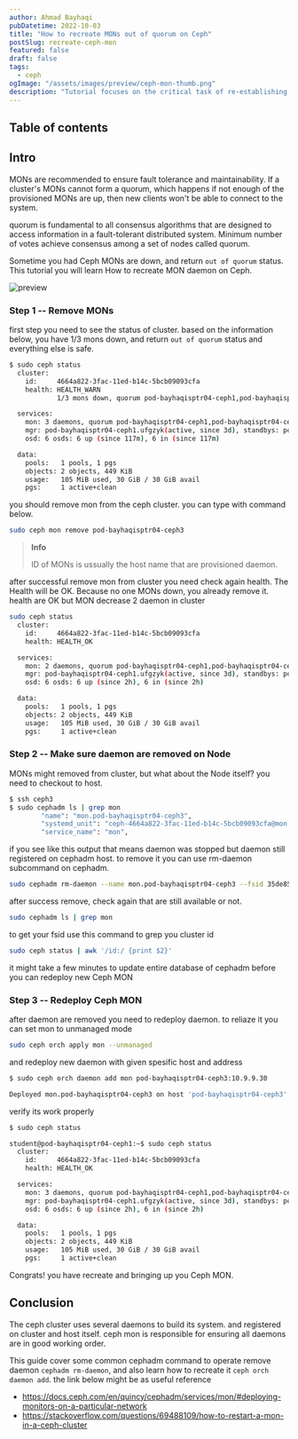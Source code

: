```yaml
---
author: Ahmad Bayhaqi
pubDatetime: 2022-10-03
title: "How to recreate MONs out of quorum on Ceph"
postSlug: recreate-ceph-mon
featured: false
draft: false
tags:
  - ceph
ogImage: "/assets/images/preview/ceph-mon-thumb.png"
description: "Tutorial focuses on the critical task of re-establishing Ceph MON daemons in a cluster to maintain fault tolerance and system reliability."
---
```


## Table of contents

## Intro

MONs are recommended to ensure fault tolerance and maintainability. If a cluster's MONs cannot form a quorum, which happens if not enough of the provisioned MONs are up, then new clients won't be able to connect to the system.

quorum is fundamental to all consensus algorithms that are designed to
access information in a fault-tolerant distributed system. Minimum number of votes achieve consensus among a set of nodes called quorum.

Sometime you had Ceph MONs are down, and return `out of quorum` status. This tutorial you will learn How to recreate MON daemon on Ceph.

![preview](https://user-images.githubusercontent.com/56214296/194529209-18af5fd9-73a9-4ed4-9a1d-77d3604ef7b0.png)

### Step 1 -- Remove MONs

first step you need to see the status of cluster. based on the information below, you have 1/3 mons down, and return `out of quorum` status and everything else is safe.

```bash
$ sudo ceph status
  cluster:
    id:     4664a822-3fac-11ed-b14c-5bcb09093cfa
    health: HEALTH_WARN
            1/3 mons down, quorum pod-bayhaqisptr04-ceph1,pod-bayhaqisptr04-ceph2

  services:
    mon: 3 daemons, quorum pod-bayhaqisptr04-ceph1,pod-bayhaqisptr04-ceph2 (age 0.343641s), out of quorum: pod-bayhaqisptr04-ceph3
    mgr: pod-bayhaqisptr04-ceph1.ufgzyk(active, since 3d), standbys: pod-bayhaqisptr04-ceph2.qcmvuo
    osd: 6 osds: 6 up (since 117m), 6 in (since 117m)

  data:
    pools:   1 pools, 1 pgs
    objects: 2 objects, 449 KiB
    usage:   105 MiB used, 30 GiB / 30 GiB avail
    pgs:     1 active+clean
```

you should remove mon from the ceph cluster. you can type with command below.

```bash
sudo ceph mon remove pod-bayhaqisptr04-ceph3
```

> **Info**
>
> ID of MONs is ussually the host name that are provisioned daemon.

after successful remove mon from cluster you need check again health. The Health will be OK. Because no one MONs down, you already remove it. health are OK but MON decrease 2 daemon in cluster

```bash
sudo ceph status
  cluster:
    id:     4664a822-3fac-11ed-b14c-5bcb09093cfa
    health: HEALTH_OK

  services:
    mon: 2 daemons, quorum pod-bayhaqisptr04-ceph1,pod-bayhaqisptr04-ceph2 (age 3s)
    mgr: pod-bayhaqisptr04-ceph1.ufgzyk(active, since 3d), standbys: pod-bayhaqisptr04-ceph2.qcmvuo
    osd: 6 osds: 6 up (since 2h), 6 in (since 2h)

  data:
    pools:   1 pools, 1 pgs
    objects: 2 objects, 449 KiB
    usage:   105 MiB used, 30 GiB / 30 GiB avail
    pgs:     1 active+clean
```

### Step 2 -- Make sure daemon are removed on Node

MONs might removed from cluster, but what about the Node itself? you need to checkout to host.

```bash
$ ssh ceph3
$ sudo cephadm ls | grep mon
        "name": "mon.pod-bayhaqisptr04-ceph3",
        "systemd_unit": "ceph-4664a822-3fac-11ed-b14c-5bcb09093cfa@mon.pod-bayhaqisptr04-ceph3",
        "service_name": "mon",
```

if you see like this output that means daemon was stopped but daemon still registered on cephadm host. to remove it you can use rm-daemon subcommand on cephadm.

```bash
sudo cephadm rm-daemon --name mon.pod-bayhaqisptr04-ceph3 --fsid 35de853b-3a4e-4568-b698-f223c8382bb8 --force
```

after success remove, check again that are still available or not.

```bash
sudo cephadm ls | grep mon
```

to get your fsid use this command to grep you cluster id

```bash
sudo ceph status | awk '/id:/ {print $2}'
```

it might take a few minutes to update entire database of cephadm before you can redeploy new Ceph MON

### Step 3 -- Redeploy Ceph MON

after daemon are removed you need to redeploy daemon. to reliaze it you can set mon to unmanaged mode

```bash
sudo ceph orch apply mon --unmanaged
```

and redeploy new daemon with given spesific host and address

```bash
$ sudo ceph orch daemon add mon pod-bayhaqisptr04-ceph3:10.9.9.30

Deployed mon.pod-bayhaqisptr04-ceph3 on host 'pod-bayhaqisptr04-ceph3'
```

verify its work properly

```bash
$ sudo ceph status

student@pod-bayhaqisptr04-ceph1:~$ sudo ceph status
  cluster:
    id:     4664a822-3fac-11ed-b14c-5bcb09093cfa
    health: HEALTH_OK

  services:
    mon: 3 daemons, quorum pod-bayhaqisptr04-ceph1,pod-bayhaqisptr04-ceph2,pod-bayhaqisptr04-ceph3 (age 55s)
    mgr: pod-bayhaqisptr04-ceph1.ufgzyk(active, since 3d), standbys: pod-bayhaqisptr04-ceph2.qcmvuo
    osd: 6 osds: 6 up (since 2h), 6 in (since 2h)

  data:
    pools:   1 pools, 1 pgs
    objects: 2 objects, 449 KiB
    usage:   105 MiB used, 30 GiB / 30 GiB avail
    pgs:     1 active+clean
```

Congrats! you have recreate and bringing up you Ceph MON.

## Conclusion

The ceph cluster uses several daemons to build its system. and registered on cluster and host itself. ceph mon is responsible for ensuring all daemons are in good working order.

This guide cover some common cephadm command to operate remove daemon `cephadm rm-daemon`, and also learn how to recreate it `ceph orch daemon add`. the link below might be as useful reference

- https://docs.ceph.com/en/quincy/cephadm/services/mon/#deploying-monitors-on-a-particular-network
- https://stackoverflow.com/questions/69488109/how-to-restart-a-mon-in-a-ceph-cluster
